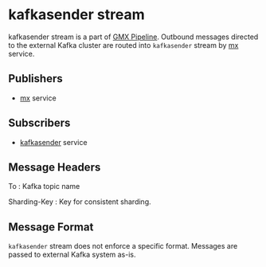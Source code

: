 # kafkasender stream

kafkasender stream is a part of [GMX Pipeline](index.md#generic-message-exchange-pipeline).
Outbound messages directed to the external Kafka cluster are routed into
`kafkasender` stream by [mx](../../../admin/reference/services/mx.md) service.

## Publishers

- [mx](../../../admin/reference/services/mx.md) service

## Subscribers

- [kafkasender](../../../admin/reference/services/kafkasender.md) service

## Message Headers

To
: Kafka topic name

Sharding-Key
: Key for consistent sharding.

## Message Format

`kafkasender` stream does not enforce a specific format. Messages are passed
to external Kafka system as-is.
